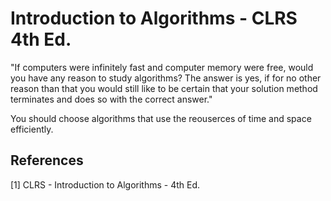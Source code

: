 # Introduction to Algorithms - CLRS 4th Ed.

"If computers were infinitely fast and computer memory were free, would you have
any reason to study algorithms? The answer is yes, if for no other reason than that
you would still like to be certain that your solution method terminates and does so
with the correct answer."

You should choose algorithms that use the reouserces of time and space efficiently.

## References

[1] CLRS - Introduction to Algorithms - 4th Ed.